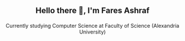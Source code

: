 
 
## <p align="center">Hello there 👋, I'm Fares Ashraf</p>
<p align="center">Currently studying Computer Science at Faculty of Science (Alexandria University)</p>

